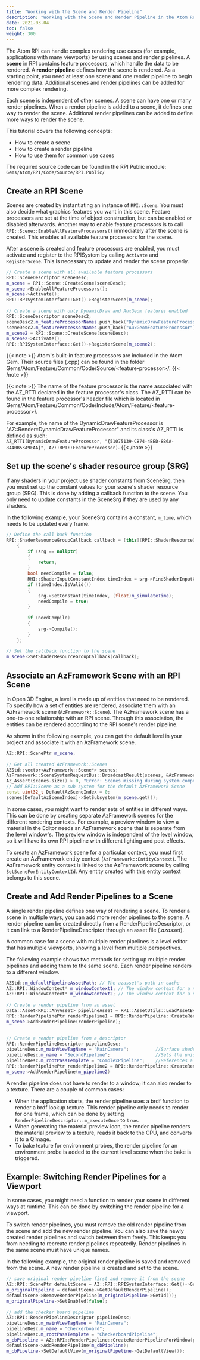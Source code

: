```yaml
---
title: "Working with the Scene and Render Pipeline"
description: "Working with the Scene and Render Pipeline in the Atom Renderer"
date: 2021-03-04
toc: false
weight: 300
---
```


The Atom RPI can handle complex rendering use cases (for example, applications with many viewports) by using scenes and render pipelines. A **scene** in RPI contains feature processors, which handle the data to be rendered. A **render pipeline** defines how the scene is rendered. As a starting point, you need at least one scene and one render pipeline to begin rendering data. Additional scenes and render pipelines can be added for more complex rendering. 

Each scene is independent of other scenes. A scene can have one or many render pipelines. When a render pipeline is added to a scene, it defines one way to render the scene. Additional render pipelines can be added to define more ways to render the scene. 

This tutorial covers the following concepts:
- How to create a scene
- How to create a render pipeline
- How to use them for common use cases

The required source code can be found in the RPI Public module: `Gems/Atom/RPI/Code/Source/RPI.Public/`

## Create an RPI Scene
Scenes are created by instantiating an instance of `RPI::Scene`. You must also decide what graphics features you want in this scene. Feature processors are set at the time of object construction, but can be enabled or disabled afterwards. Another way to enable feature processors is to call `RPI::Scene::EnableAllFeatureProcessors()` immediately after the scene is created. This enables all available feature processors for the scene. 

<!-- @VickyAtAZ Are any features enabled by default? Or must we always specify whether we want to enable a feature? -->

After a scene is created and feature processors are enabled, you must activate and register to the RPISystem by calling `Activate` and `RegisterScene`. This is necessary to update and render the scene properly. 

<!-- (Feature processors are made available after being registered.) 
[NOTE FOR DEVS: How are feature processors registered?] -->
```cpp
// Create a scene with all available feature processors
RPI::SceneDescriptor sceneDesc;
m_scene = RPI::Scene::CreateScene(sceneDesc);
m_scene->EnableAllFeatureProcessors();
m_scene->Activate();
RPI::RPISystemInterface::Get()->RegisterScene(m_scene);
         
// Create a scene with only DynamicDraw and AuxGeom features enabled
RPI::SceneDescriptor sceneDesc2;
sceneDesc2.m_featureProcessorNames.push_back("DynamicDrawFeatureProcessor");
sceneDesc2.m_featureProcessorNames.push_back("AuxGeomFeatureProcessor");
m_scene2 = RPI::Scene::CreateScene(sceneDesc);
m_scene2->Activate();
RPI::RPISystemInterface::Get()->RegisterScene(m_scene2);
```

{{< note >}}
 Atom's built-in feature processors are included in the Atom Gem. Their source files (.cpp) can be found in the folder Gems/Atom/Feature/Common/Code/Source/\<feature-processor>/.
{{< /note >}}

{{< note >}}
 The name of the feature processor is the name associated with the AZ_RTTI declared in the feature processor's class. The AZ_RTTI can be found in the feature processor's header file which is located in Gems/Atom/Feature/Common/Code/Include/Atom/Feature/\<feature-processor>/.

For example, the name of the DynamicDrawFeatureProcessor is "AZ::Render::DynamicDrawFeatureProcessor" and its class's AZ_RTTI is defined as such:  
`AZ_RTTI(DynamicDrawFeatureProcessor, "{51075139-CB74-4BED-8B6A-8440B53A9EAA}", AZ::RPI::FeatureProcessor)`.
{{< /note >}} 

## Set up the scene's shader resource group (SRG)
If any shaders in your project use shader constants from SceneSrg, then you must set up the constant values for your scene's shader resource group (SRG). This is done by adding a callback function to the scene. You only need to update constants in the SceneSrg if they are used by any shaders. 

In the following example, your SceneSrg contains a constant, `m_time`, which needs to be updated every frame. 

```cpp
// Define the call back function 
RPI::ShaderResourceGroupCallback callback = [this](RPI::ShaderResourceGroup* srg)
    {
        if (srg == nullptr)
        {
            return;
        }
        bool needCompile = false;
        RHI::ShaderInputConstantIndex timeIndex = srg->FindShaderInputConstantIndex(Name{ "m_time" });
        if (timeIndex.IsValid())
        {
            srg->SetConstant(timeIndex, (float)m_simulateTime);
            needCompile = true;
        }
 
        if (needCompile)
        {
            srg->Compile();
        }
    };
 
// Set the callback function to the scene
m_scene->SetShaderResourceGroupCallback(callback);
```

<!-- For more information on SceneSRGs, see  -->

## Associate an AzFramework Scene with an RPI Scene 
In Open 3D Engine, a level is made up of entities that need to be rendered. To specify how a set of entities are rendered, associate them with an AzFramework scene (`AzFramework::Scene`). The AzFramework scene has a one-to-one relationship with an RPI scene. Through this association, the entities can be rendered according to the RPI scene's render pipeline. 

As shown in the following example, you can get the default level in your project and associate it with an AzFramework scene. 
```cpp
AZ::RPI::ScenePtr m_scene;
 
// Get all created AzFramework::Scenes
AZStd::vector<AzFramework::Scene*> scenes;
AzFramework::SceneSystemRequestBus::BroadcastResult(scenes, &AzFramework::SceneSystemRequests::GetAllScenes);
AZ_Assert(scenes.size() > 0, "Error: Scenes missing during system component initialization"); // This should never happen unless scene creation has changed.
// Add RPI::Scene as a sub system for the default AzFramework Scene
const uint32_t DefaultAzSceneIndex = 0;
scenes[DefaultAzSceneIndex]->SetSubsystem(m_scene.get());
```

In some cases, you might want to render sets of entities in different ways. This can be done by creating separate AzFramework scenes for the different rendering contexts. For example, a preview window to view a material in the Editor needs an AzFramework scene that is separate from the level window's. The preview window is independent of the level window, so it will have its own RPI pipeline with different lighting and post effects. 

To create an AzFramework scene for a particular context, you must first create an AzFramework entity context (`AzFramework::EntityContext`). The AzFramework entity context is linked to the AzFramework scene by calling `SetSceneForEntityContextId`. Any entity created with this entity context belongs to this scene. 

## Create and Add Render Pipelines to a Scene
A single render pipeline defines one way of rendering a scene. To render a scene in multiple ways, you can add more render pipelines to the scene. A render pipeline can be created directly from a RenderPipelineDescriptor, or it can link to a RenderPipelineDescriptor through an asset file (*.azasset*).

A common case for a scene with multiple render pipelines is a level editor that has multiple viewports, showing a level from multiple perspectives. 

The following example shows two methods for setting up multiple render pipelines and adding them to the same scene. Each render pipeline renders to a different window. 

```cpp
AZStd::m_defaultPipelineAssetPath; // The azasset's path in cache
AZ::RPI::WindowContext* m_windowContext1; // The window context for a native window 1
AZ::RPI::WindowContext* m_windowContext2; // The window context for a native window 2
 
// Create a render pipeline from an asset
Data::Asset<RPI::AnyAsset> pipelineAsset = RPI::AssetUtils::LoadAssetByProductPath<RPI::AnyAsset>(m_defaultPipelineAssetPath.c_str(), RPI::AssetUtils::TraceLevel::Error);
RPI::RenderPipelinePtr renderPipeline1 = RPI::RenderPipeline::CreateRenderPipelineForWindow(pipelineAsset, *m_windowContext1);
m_scene->AddRenderPipeline(renderPipeline);
 
 
// Create a render pipeline from a descriptor
RPI::RenderPipelineDescriptor pipelineDesc;
pipelineDesc.m_mainViewTagName = "MainCamera";          //Surface shaders render to the "MainCamera" tag
pipelineDesc.m_name = "SecondPipeline";                 //Sets the unique name for this pipeline
pipelineDesc.m_rootPassTemplate = "ComplexPipeline";    //References a template in %Project%\Passes\PassTemplates.azasset
RPI::RenderPipelinePtr renderPipeline2 = RPI::RenderPipeline::CreateRenderPipelineForWindow(pipelineDesc, *m_windowContext2);
m_scene->AddRenderPipeline(m_pipeline2)
```

A render pipeline does not have to render to a window; it can also render to a texture. There are a couple of common cases:
- When the application starts, the render pipeline uses a brdf function to render a brdf lookup texture. This render pipeline only needs to render for one frame, which can be done by setting `RenderPipelineDescriptor::m_executeOnce` to `true`.
- When generating the material preview icon, the render pipeline renders the material preview to a texture, reads it back to the CPU, and converts it to a QImage. 
- To bake texture for environment probes, the render pipeline for an environment probe is added to the current level scene when the bake is triggered.

## Example: Switching Render Pipelines for a Viewport
In some cases, you might need a function to render your scene in different ways at runtime. This can be done by switching the render pipeline for a viewport. 

To switch render pipelines, you must remove the old render pipeline from the scene and add the new render pipeline. You can also save the newly created render pipelines and switch between them freely. This keeps you from needing to recreate render pipelines repeatedly. Render pipelines in the same scene must have unique names. 

In the following example, the original render pipeline is saved and removed from the scene. A new render pipeline is created and set to the scene. 

```cpp
// save original render pipeline first and remove it from the scene
AZ::RPI::ScenePtr defaultScene = AZ::RPI::RPISystemInterface::Get()->GetDefaultScene();
m_originalPipeline = defaultScene->GetDefaultRenderPipeline();
defaultScene->RemoveRenderPipeline(m_originalPipeline->GetId());
m_originalPipeline->SetEnabled(false);
 
// add the checker board pipeline
AZ::RPI::RenderPipelineDescriptor pipelineDesc;
pipelineDesc.m_mainViewTagName = "MainCamera";
pipelineDesc.m_name = "Checkerboard";
pipelineDesc.m_rootPassTemplate = "CheckerboardPipeline";
m_cbPipeline = AZ::RPI::RenderPipeline::CreateRenderPipelineForWindow(pipelineDesc, *m_windowContext);
defaultScene->AddRenderPipeline(m_cbPipeline);
m_cbPipeline->SetDefaultView(m_originalPipeline->GetDefaultView());
```
